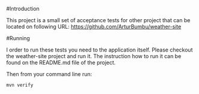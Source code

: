 #Introduction

This project is a small set of acceptance tests for other project that can be located on following URL: https://github.com/ArturBumbu/weather-site

#Running

I order to run these tests you need to the application itself. Please checkout the weather-site project and run it. The instruction how to run it can be found on the README.md file of the project.

Then from your command line run:

```
mvn verify
```